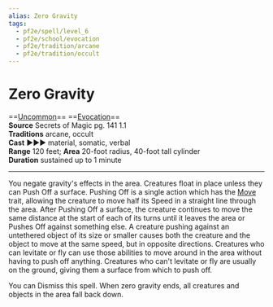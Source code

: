 ```yaml
---
alias: Zero Gravity
tags:
  - pf2e/spell/level_6
  - pf2e/school/evocation
  - pf2e/tradition/arcane
  - pf2e/tradition/occult
---
```


# Zero Gravity

==[Uncommon](../../../Traits/Uncommon.md)== ==[Evocation](../../../Traits/Evocation.md)==  
__Source__ Secrets of Magic pg. 141 1.1  
**Traditions** arcane, occult  
**Cast** ►►► material, somatic, verbal  
**Range** 120 feet; **Area** 20-foot radius, 40-foot tall cylinder  
**Duration** sustained up to 1 minute

---

You negate gravity's effects in the area. Creatures float in place unless they can Push Off a surface. Pushing Off is a single action which has the [Move](../../../Traits/Move.md) trait, allowing the creature to move half its Speed in a straight line through the area. After Pushing Off a surface, the creature continues to move the same distance at the start of each of its turns until it leaves the area or Pushes Off against something else. A creature pushing against an untethered object of its size or smaller causes both the creature and the object to move at the same speed, but in opposite directions. Creatures who can levitate or fly can use those abilities to move around in the area without having to push off anything. Creatures who can't levitate or fly are usually on the ground, giving them a surface from which to push off.

You can Dismiss this spell. When zero gravity ends, all creatures and objects in the area fall back down.
